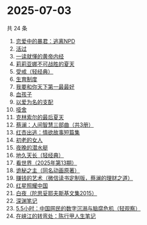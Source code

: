 # 2025-07-03

共 24 条

<!-- BEGIN WEREAD -->
<!-- 最后更新时间 2025-07-03 05:08:49 +0800 -->
1. [恋爱中的暴君：逃离NPD](https://weread.qq.com/web/bookDetail/30032cf0813ab9974g013680)
1. [活过](https://weread.qq.com/web/bookDetail/6d832730813ab9f00g015126)
1. [一读就懂的黄帝内经](https://weread.qq.com/web/bookDetail/44f32770813aba129g014930)
1. [莉莉亚娜不可战胜的夏天](https://weread.qq.com/web/bookDetail/96632e30813aba15eg019c97)
1. [受戒（轻经典）](https://weread.qq.com/web/bookDetail/fc732220813ab9bfdg011d40)
1. [生育制度](https://weread.qq.com/web/bookDetail/f9132af07165a293f91a6ec)
1. [我要和你天下第一最最好](https://weread.qq.com/web/bookDetail/a0e32c60813aba117g016f6a)
1. [血孩子](https://weread.qq.com/web/bookDetail/38032c60813ab9befg0176de)
1. [以爱为名的支配](https://weread.qq.com/web/bookDetail/7be320b0813ab93f4g019416)
1. [哑舍](https://weread.qq.com/web/bookDetail/659321d075f86bc6g0167ed)
1. [克林索尔的最后夏天](https://weread.qq.com/web/bookDetail/2eb32580813aba09dg01940c)
1. [蔡澜：人间智慧三部曲（共3册）](https://weread.qq.com/web/bookDetail/742320d0813ab8ff9g01995b)
1. [红杏出逃：情欲故事短篇集](https://weread.qq.com/web/bookDetail/5f9323c0813ab9faeg01613e)
1. [初老的女人](https://weread.qq.com/web/bookDetail/31832ad0813aba13eg01342b)
1. [夜晚的潜水艇](https://weread.qq.com/web/bookDetail/93e32750813ab7dd0g0169dc)
1. [地久天长（轻经典）](https://weread.qq.com/web/bookDetail/c3832400813ab9ec0g013d0e)
1. [看世界（2025年第13期）](https://weread.qq.com/web/bookDetail/a5532f50813aba165g019883)
1. [诡秘之主（同名动画原著）](https://weread.qq.com/web/bookDetail/704322a0713e6ca8704cb24)
1. [赚钱的艺术（微信读书定制版，蔡澜的理财之道）](https://weread.qq.com/web/bookDetail/1fe32b60813ab9052g011c9e)
1. [红星照耀中国](https://weread.qq.com/web/bookDetail/8ba32ef07183b76a8ba27cd)
1. [白夜（陀思妥耶夫斯基文集2015）](https://weread.qq.com/web/bookDetail/fc63252071e55ad9fc6f8d7)
1. [深渊笔记](https://weread.qq.com/web/bookDetail/37432710813aba127g01761f)
1. [5.5小时：中国网民的数字沉溺与脑腐危机（轻观察）](https://weread.qq.com/web/bookDetail/97a32ca0813ab9fa9g011104)
1. [在峡江的转弯处：陈行甲人生笔记](https://weread.qq.com/web/bookDetail/bca326a0813ab8f5ag016fc1)
<!-- END WEREAD -->